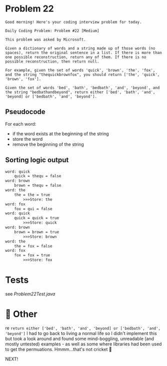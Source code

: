 # Problem 22

````
Good morning! Here's your coding interview problem for today.

Daily Coding Problem: Problem #22 [Medium]

This problem was asked by Microsoft.

Given a dictionary of words and a string made up of those words (no spaces), return the original sentence in a list. If there is more than one possible reconstruction, return any of them. If there is no possible reconstruction, then return null.

For example, given the set of words 'quick', 'brown', 'the', 'fox', and the string "thequickbrownfox", you should return ['the', 'quick', 'brown', 'fox'].

Given the set of words 'bed', 'bath', 'bedbath', 'and', 'beyond', and the string "bedbathandbeyond", return either ['bed', 'bath', 'and', 'beyond] or ['bedbath', 'and', 'beyond'].

````

## Pseudocode

For each word:
- if the word exists at the beginning of the string
- store the word 
- remove the beginning of the string

## Sorting logic output

````dtd
word: quick
	quick = thequ = false
word: brown
	brown = thequ = false
word: the
	the = the = true
		>>>Store: the
word: fox
	fox = qui = false
word: quick
	quick = quick = true
		>>>Store: quick
word: brown
	brown = brown = true
		>>>Store: brown
word: the
	the = fox = false
word: fox
	fox = fox = true
		>>>Store: fox
````

# Tests

see *Problem22Test.java*

# 🏏 Other

re `return either ['bed', 'bath', 'and', 'beyond] or ['bedbath', 'and', 'beyond']` I had to go back to living a normal life so I didn't implement this but took a look around and found some mind-boggling, unreadable (and mostly untested) examples - as well as some where libraries had been used to get the permuations. Hmmm...that's not cricket 🏏

NEXT!